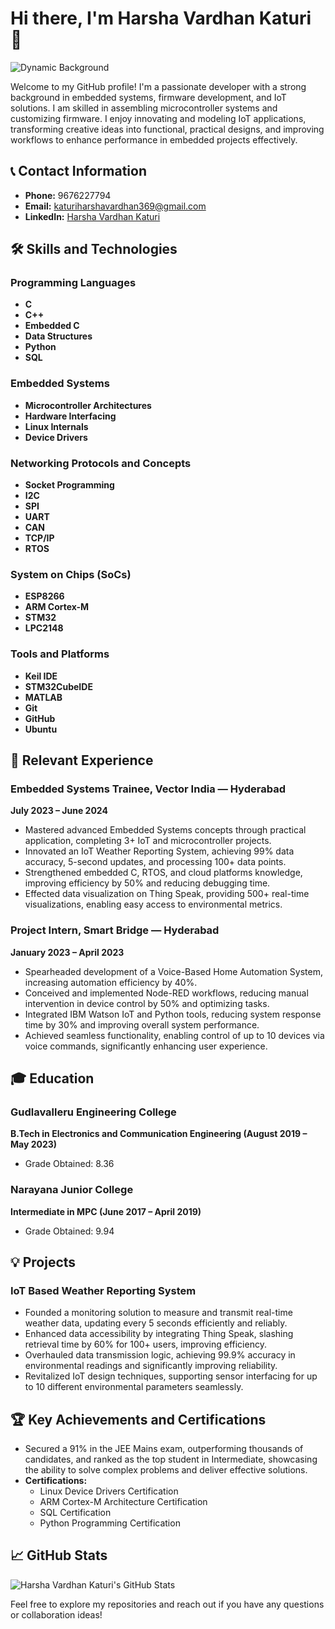 # Hi there, I'm Harsha Vardhan Katuri 👋

![Dynamic Background](https://raw.githubusercontent.com/Harsha-vardhan-katuri/your-repo-name/main/dynamic-background.svg)

Welcome to my GitHub profile! I'm a passionate developer with a strong background in embedded systems, firmware development, and IoT solutions. I am skilled in assembling microcontroller systems and customizing firmware. I enjoy innovating and modeling IoT applications, transforming creative ideas into functional, practical designs, and improving workflows to enhance performance in embedded projects effectively.

## 📞 Contact Information
- **Phone:** 9676227794
- **Email:** [katuriharshavardhan369@gmail.com](mailto:katuriharshavardhan369@gmail.com)
- **LinkedIn:** [Harsha Vardhan Katuri](https://www.linkedin.com/in/harsha-vardhan-katuri-772166256/)

## 🛠️ Skills and Technologies

### Programming Languages
- **C**
- **C++**
- **Embedded C**
- **Data Structures**
- **Python**
- **SQL**

### Embedded Systems
- **Microcontroller Architectures**
- **Hardware Interfacing**
- **Linux Internals**
- **Device Drivers**

### Networking Protocols and Concepts
- **Socket Programming**
- **I2C**
- **SPI**
- **UART**
- **CAN**
- **TCP/IP**
- **RTOS**

### System on Chips (SoCs)
- **ESP8266**
- **ARM Cortex-M**
- **STM32**
- **LPC2148**

### Tools and Platforms
- **Keil IDE**
- **STM32CubeIDE**
- **MATLAB**
- **Git**
- **GitHub**
- **Ubuntu**

## 💼 Relevant Experience

### Embedded Systems Trainee, Vector India — Hyderabad
**July 2023 – June 2024**

- Mastered advanced Embedded Systems concepts through practical application, completing 3+ IoT and microcontroller projects.
- Innovated an IoT Weather Reporting System, achieving 99% data accuracy, 5-second updates, and processing 100+ data points.
- Strengthened embedded C, RTOS, and cloud platforms knowledge, improving efficiency by 50% and reducing debugging time.
- Effected data visualization on Thing Speak, providing 500+ real-time visualizations, enabling easy access to environmental metrics.

### Project Intern, Smart Bridge — Hyderabad
**January 2023 – April 2023**

- Spearheaded development of a Voice-Based Home Automation System, increasing automation efficiency by 40%.
- Conceived and implemented Node-RED workflows, reducing manual intervention in device control by 50% and optimizing tasks.
- Integrated IBM Watson IoT and Python tools, reducing system response time by 30% and improving overall system performance.
- Achieved seamless functionality, enabling control of up to 10 devices via voice commands, significantly enhancing user experience.

## 🎓 Education

### Gudlavalleru Engineering College
**B.Tech in Electronics and Communication Engineering (August 2019 – May 2023)**
- Grade Obtained: 8.36

### Narayana Junior College
**Intermediate in MPC (June 2017 – April 2019)**
- Grade Obtained: 9.94

## 💡 Projects
### IoT Based Weather Reporting System
- Founded a monitoring solution to measure and transmit real-time weather data, updating every 5 seconds efficiently and reliably.
- Enhanced data accessibility by integrating Thing Speak, slashing retrieval time by 60% for 100+ users, improving efficiency.
- Overhauled data transmission logic, achieving 99.9% accuracy in environmental readings and significantly improving reliability.
- Revitalized IoT design techniques, supporting sensor interfacing for up to 10 different environmental parameters seamlessly.

## 🏆 Key Achievements and Certifications

- Secured a 91% in the JEE Mains exam, outperforming thousands of candidates, and ranked as the top student in Intermediate, showcasing the ability to solve complex problems and deliver effective solutions.
- **Certifications:**
  - Linux Device Drivers Certification
  - ARM Cortex-M Architecture Certification
  - SQL Certification
  - Python Programming Certification

## 📈 GitHub Stats
![Harsha Vardhan Katuri's GitHub Stats](https://github-readme-stats.vercel.app/api?username=Harsha-vardhan-katuri&show_icons=true&theme=radical)

Feel free to explore my repositories and reach out if you have any questions or collaboration ideas!
